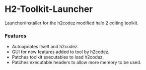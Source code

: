 # H2-Toolkit-Launcher
Launcher/installer for the h2codez modified halo 2 editing toolkit.
### Features
* Autoupdates itself and h2codez.
* GUI for new features added to tool by h2codez.
* Patches toolkit executables to load h2codez.
* Patches executable headers to allow more memory to be used.
